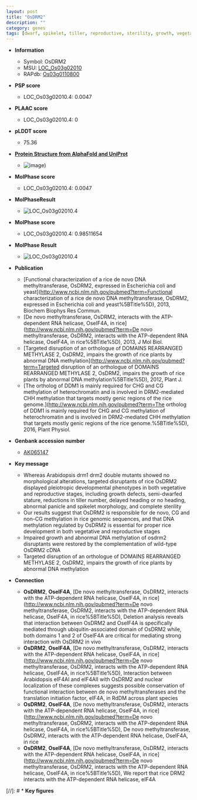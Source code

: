```yaml
---
layout: post
title: "OsDRM2"
description: ""
category: genes
tags: [dwarf, spikelet, tiller, reproductive, sterility, growth, vegetative, panicle, tiller number]
---
```


* **Information**  
    + Symbol: OsDRM2  
    + MSU: [LOC_Os03g02010](http://rice.plantbiology.msu.edu/cgi-bin/ORF_infopage.cgi?orf=LOC_Os03g02010)  
    + RAPdb: [Os03g0110800](http://rapdb.dna.affrc.go.jp/viewer/gbrowse_details/irgsp1?name=Os03g0110800)  

* **PSP score**  
    + LOC_Os03g02010.4: 0.0047 

* **PLAAC score**  
    + LOC_Os03g02010.4: 0 

* **pLDDT score**
    + 75.36

* **[Protein Structure from AlphaFold and UniProt](https://www.uniprot.org/uniprotkb/Q10SU5/entry#structure)**
    + ![image](https://ricepsp.github.io/images/Q1/AF-Q10SU5-F1.png))

* **MolPhase score**
    + LOC_Os03g02010.4: 0.0047

* **MolPhaseResult**
    + ![LOC_Os03g02010.4](https://ricepsp.github.io/pictures/LOC_Os03g/LOC_Os03g02010.4.png)

* **MolPhase score**
    + LOC_Os03g02010.4: 0.98511654

* **MolPhase Result**
    + ![LOC_Os03g02010.4](https://304243504.github.io/Pictures/LOC_Os03g/LOC_Os03g02010.4.png)

* **Publication**  
    + [Functional characterization of a rice de novo DNA methyltransferase, OsDRM2, expressed in Escherichia coli and yeast](http://www.ncbi.nlm.nih.gov/pubmed?term=Functional characterization of a rice de novo DNA methyltransferase, OsDRM2, expressed in Escherichia coli and yeast%5BTitle%5D), 2013, Biochem Biophys Res Commun.
    + [De novo methyltransferase, OsDRM2, interacts with the ATP-dependent RNA helicase, OseIF4A, in rice](http://www.ncbi.nlm.nih.gov/pubmed?term=De novo methyltransferase, OsDRM2, interacts with the ATP-dependent RNA helicase, OseIF4A, in rice%5BTitle%5D), 2013, J Mol Biol.
    + [Targeted disruption of an orthologue of DOMAINS REARRANGED METHYLASE 2, OsDRM2, impairs the growth of rice plants by abnormal DNA methylation](http://www.ncbi.nlm.nih.gov/pubmed?term=Targeted disruption of an orthologue of DOMAINS REARRANGED METHYLASE 2, OsDRM2, impairs the growth of rice plants by abnormal DNA methylation%5BTitle%5D), 2012, Plant J.
    + [The ortholog of DDM1 is mainly required for CHG and CG methylation of heterochromatin and is involved in DRM2-mediated CHH methylation that targets mostly genic regions of the rice genome.](http://www.ncbi.nlm.nih.gov/pubmed?term=The ortholog of DDM1 is mainly required for CHG and CG methylation of heterochromatin and is involved in DRM2-mediated CHH methylation that targets mostly genic regions of the rice genome.%5BTitle%5D), 2016, Plant Physiol.

* **Genbank accession number**  
    + [AK065147](http://www.ncbi.nlm.nih.gov/nuccore/AK065147)

* **Key message**  
    + Whereas Arabidopsis drm1 drm2 double mutants showed no morphological alterations, targeted disruptants of rice OsDRM2 displayed pleiotropic developmental phenotypes in both vegetative and reproductive stages, including growth defects, semi-dwarfed stature, reductions in tiller number, delayed heading or no heading, abnormal panicle and spikelet morphology, and complete sterility
    + Our results suggest that OsDRM2 is responsible for de novo, CG and non-CG methylation in rice genomic sequences, and that DNA methylation regulated by OsDRM2 is essential for proper rice development in both vegetative and reproductive stages
    + Impaired growth and abnormal DNA methylation of osdrm2 disruptants were restored by the complementation of wild-type OsDRM2 cDNA
    + Targeted disruption of an orthologue of DOMAINS REARRANGED METHYLASE 2, OsDRM2, impairs the growth of rice plants by abnormal DNA methylation

* **Connection**  
    + __OsDRM2__, __OseIF4A__, [De novo methyltransferase, OsDRM2, interacts with the ATP-dependent RNA helicase, OseIF4A, in rice](http://www.ncbi.nlm.nih.gov/pubmed?term=De novo methyltransferase, OsDRM2, interacts with the ATP-dependent RNA helicase, OseIF4A, in rice%5BTitle%5D), Deletion analysis reveals that interaction between OsDRM2 and OseIF4A is specifically mediated through ubiquitin-associated domain of OsDRM2 while, both domains 1 and 2 of OseIF4A are critical for mediating strong interaction with OsDRM2 in vivo
    + __OsDRM2__, __OseIF4A__, [De novo methyltransferase, OsDRM2, interacts with the ATP-dependent RNA helicase, OseIF4A, in rice](http://www.ncbi.nlm.nih.gov/pubmed?term=De novo methyltransferase, OsDRM2, interacts with the ATP-dependent RNA helicase, OseIF4A, in rice%5BTitle%5D), Interaction between Arabidopsis eIF4AI and eIF4AII with OsDRM2 and nuclear localization of these complexes suggests possible conservation of functional interaction between de novo methyltransferases and the translation initiation factor, eIF4A, in RdDM across plant species
    + __OsDRM2__, __OseIF4A__, [De novo methyltransferase, OsDRM2, interacts with the ATP-dependent RNA helicase, OseIF4A, in rice](http://www.ncbi.nlm.nih.gov/pubmed?term=De novo methyltransferase, OsDRM2, interacts with the ATP-dependent RNA helicase, OseIF4A, in rice%5BTitle%5D), De novo methyltransferase, OsDRM2, interacts with the ATP-dependent RNA helicase, OseIF4A, in rice
    + __OsDRM2__, __OseIF4A__, [De novo methyltransferase, OsDRM2, interacts with the ATP-dependent RNA helicase, OseIF4A, in rice](http://www.ncbi.nlm.nih.gov/pubmed?term=De novo methyltransferase, OsDRM2, interacts with the ATP-dependent RNA helicase, OseIF4A, in rice%5BTitle%5D), We report that rice DRM2 interacts with the ATP-dependent RNA helicase, eIF4A

[//]: # * **Key figures**  



